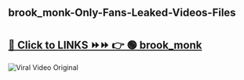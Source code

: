 
 ## brook_monk-Only-Fans-Leaked-Videos-Files

# <h2><a href="https://mediaupload.pro?brook_monk">🔗 Click to LINKS ⏩⏩ 👉 🟢 brook_monk </a></h2>

<a href="https://mediaupload.pro?brook_monk" rel="nofollow" data-target="animated-image.originalLink"><img src="https://i.ibb.co.com/xMMVF88/686577567.gif" alt="Viral Video Original" style="max-width: 100%; display: inline-block;" data-target="animated-image.originalImage"></a>